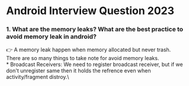 # Android Interview Question 2023
### 1. What are the memory leaks? What are the best practice to avoid memory leak in android? ###
👉  A memory leak happen when memory allocated but never trash.\
There are so many things to take note for avoid memory leaks.\
    * Broadcast Receivers: We need to register broadcast receiver, but if we don't unregister same then it holds the refrence even when activity/fragment         distroy.\
    
